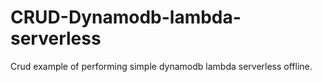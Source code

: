 # CRUD-Dynamodb-lambda-serverless
Crud example of performing simple dynamodb lambda serverless offline. 
